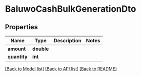 # BaluwoCashBulkGenerationDto

## Properties
Name | Type | Description | Notes
------------ | ------------- | ------------- | -------------
**amount** | **double** |  | 
**quantity** | **int** |  | 

[[Back to Model list]](../README.md#documentation-for-models) [[Back to API list]](../README.md#documentation-for-api-endpoints) [[Back to README]](../README.md)


